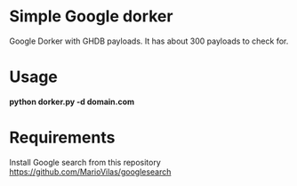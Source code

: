 # Simple Google dorker
Google Dorker with GHDB payloads. It has about 300 payloads to check for.

# Usage
**python dorker.py -d domain.com**

# Requirements
Install Google search from this repository
https://github.com/MarioVilas/googlesearch
